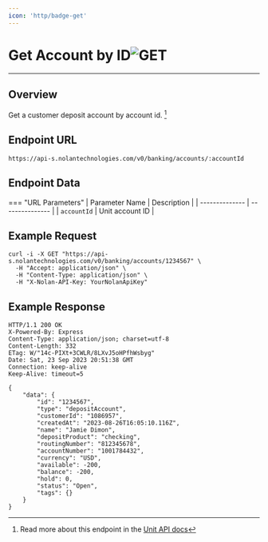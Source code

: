 ```yaml
---
icon: 'http/badge-get'
---
```


<h1 class=article-title>Get Account by ID<img class="article-title-image" src="/assets/images/badge-get.svg" alt="GET"/></h1>

---

## Overview
Get a customer deposit account by account id. [^ 1]

## Endpoint URL
`https://api-s.nolantechnologies.com/v0/banking/accounts/:accountId`

## Endpoint Data
=== "URL Parameters"
    | Parameter Name | Description     |
    | -------------- | --------------- |
    | `accountId`    | Unit account ID |

## Example Request
```text
curl -i -X GET "https://api-s.nolantechnologies.com/v0/banking/accounts/1234567" \
  -H "Accept: application/json" \
  -H "Content-Type: application/json" \
  -H "X-Nolan-API-Key: YourNolanApiKey"
```

## Example Response
```text
HTTP/1.1 200 OK
X-Powered-By: Express
Content-Type: application/json; charset=utf-8
Content-Length: 332
ETag: W/"14c-PIXt+3CWLR/8LXvJ5oHPfhWsbyg"
Date: Sat, 23 Sep 2023 20:51:38 GMT
Connection: keep-alive
Keep-Alive: timeout=5

{
    "data": {
        "id": "1234567",
        "type": "depositAccount",
        "customerId": "1086957",
        "createdAt": "2023-08-26T16:05:10.116Z",
        "name": "Jamie Dimon",
        "depositProduct": "checking",
        "routingNumber": "812345678",
        "accountNumber": "1001784432",
        "currency": "USD",
        "available": -200,
        "balance": -200,
        "hold": 0,
        "status": "Open",
        "tags": {}
    }
}
```

[^ 1]: Read more about this endpoint in the <a target="_blank" rel="noopener noreferrer" href="https://docs.unit.co/deposit-accounts#get-specific-deposit-account">Unit API docs</a>